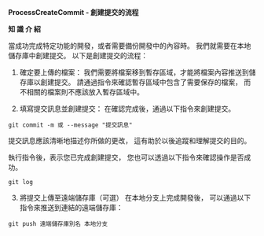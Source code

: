 **ProcessCreateCommit - 創建提交的流程**

**知 識 介 紹**

當成功完成特定功能的開發，或者需要備份開發中的內容時。
我們就需要在本地儲存庫中創建提交。
以下是創建提交的流程：
1. 確定要上傳的檔案：
我們需要將檔案移到暫存區域，才能將檔案內容推送到儲存庫以創建提交。
請通過指令來確認暫存區域中包含了需要保存的檔案，
而不相關的檔案則不應該放入暫存區域中。

2. 填寫提交訊息並創建提交：
在確認完成後，通過以下指令來創建提交。
```
git commit -m 或 --message "提交訊息"
```

提交訊息應該清晰地描述你所做的更改，
這有助於以後追蹤和理解提交的目的。

執行指令後，表示您已完成創建提交，
您也可以透過以下指令來確認操作是否成功。
```
git log
```

3. 將提交上傳至遠端儲存庫（可選）
在本地分支上完成開發後，
可以通過以下指令來推送到連結的遠端儲存庫：
```
git push 遠端儲存庫別名 本地分支
```